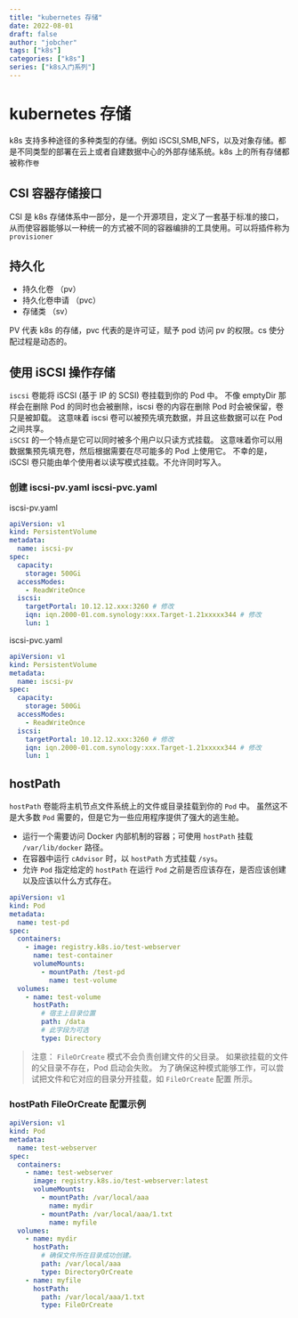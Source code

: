 ```yaml
---
title: "kubernetes 存储"
date: 2022-08-01
draft: false
author: "jobcher"
tags: ["k8s"]
categories: ["k8s"]
series: ["k8s入门系列"]
---
```


# kubernetes 存储

k8s 支持多种途径的多种类型的存储。例如 iSCSI,SMB,NFS，以及对象存储。都是不同类型的部署在云上或者自建数据中心的外部存储系统。k8s 上的所有存储都被称作`卷`

## CSI 容器存储接口

CSI 是 k8s 存储体系中一部分，是一个开源项目，定义了一套基于标准的接口，从而使容器能够以一种统一的方式被不同的容器编排的工具使用。可以将插件称为`provisioner`

## 持久化

- 持久化卷 （pv）
- 持久化卷申请 （pvc）
- 存储类 （sv）

PV 代表 k8s 的存储，pvc 代表的是许可证，赋予 pod 访问 pv 的权限。cs 使分配过程是动态的。

## 使用 iSCSI 操作存储

`iscsi` 卷能将 iSCSI (基于 IP 的 SCSI) 卷挂载到你的 Pod 中。 不像 emptyDir 那样会在删除 Pod 的同时也会被删除，iscsi 卷的内容在删除 Pod 时会被保留，卷只是被卸载。 这意味着 iscsi 卷可以被预先填充数据，并且这些数据可以在 Pod 之间共享。  
`iSCSI` 的一个特点是它可以同时被多个用户以只读方式挂载。 这意味着你可以用数据集预先填充卷，然后根据需要在尽可能多的 Pod 上使用它。 不幸的是，iSCSI 卷只能由单个使用者以读写模式挂载。不允许同时写入。

### 创建 iscsi-pv.yaml iscsi-pvc.yaml

iscsi-pv.yaml

```yaml
apiVersion: v1
kind: PersistentVolume
metadata:
  name: iscsi-pv
spec:
  capacity:
    storage: 500Gi
  accessModes:
    - ReadWriteOnce
  iscsi:
    targetPortal: 10.12.12.xxx:3260 # 修改
    iqn: iqn.2000-01.com.synology:xxx.Target-1.21xxxxx344 # 修改
    lun: 1
```

iscsi-pvc.yaml

```yaml
apiVersion: v1
kind: PersistentVolume
metadata:
  name: iscsi-pv
spec:
  capacity:
    storage: 500Gi
  accessModes:
    - ReadWriteOnce
  iscsi:
    targetPortal: 10.12.12.xxx:3260 # 修改
    iqn: iqn.2000-01.com.synology:xxx.Target-1.21xxxxx344 # 修改
    lun: 1
```

## hostPath

`hostPath` 卷能将主机节点文件系统上的文件或目录挂载到你的 `Pod` 中。 虽然这不是大多数 `Pod` 需要的，但是它为一些应用程序提供了强大的逃生舱。

- 运行一个需要访问 Docker 内部机制的容器；可使用 `hostPath` 挂载 `/var/lib/docker` 路径。
- 在容器中运行 `cAdvisor` 时，以 `hostPath` 方式挂载 `/sys`。
- 允许 `Pod` 指定给定的 `hostPath` 在运行 `Pod` 之前是否应该存在，是否应该创建以及应该以什么方式存在。

```yaml
apiVersion: v1
kind: Pod
metadata:
  name: test-pd
spec:
  containers:
    - image: registry.k8s.io/test-webserver
      name: test-container
      volumeMounts:
        - mountPath: /test-pd
          name: test-volume
  volumes:
    - name: test-volume
      hostPath:
        # 宿主上目录位置
        path: /data
        # 此字段为可选
        type: Directory
```

> 注意： `FileOrCreate` 模式不会负责创建文件的父目录。 如果欲挂载的文件的父目录不存在，Pod 启动会失败。 为了确保这种模式能够工作，可以尝试把文件和它对应的目录分开挂载，如 `FileOrCreate` 配置 所示。

### hostPath FileOrCreate 配置示例

```yaml
apiVersion: v1
kind: Pod
metadata:
  name: test-webserver
spec:
  containers:
    - name: test-webserver
      image: registry.k8s.io/test-webserver:latest
      volumeMounts:
        - mountPath: /var/local/aaa
          name: mydir
        - mountPath: /var/local/aaa/1.txt
          name: myfile
  volumes:
    - name: mydir
      hostPath:
        # 确保文件所在目录成功创建。
        path: /var/local/aaa
        type: DirectoryOrCreate
    - name: myfile
      hostPath:
        path: /var/local/aaa/1.txt
        type: FileOrCreate
```
